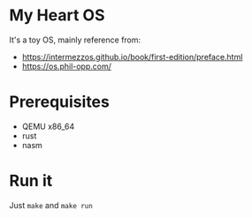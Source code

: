 My Heart OS
===

It's a toy OS, mainly reference from:

- https://intermezzos.github.io/book/first-edition/preface.html
- https://os.phil-opp.com/

# Prerequisites

- QEMU x86_64
- rust
- nasm

# Run it

Just `make` and `make run`
